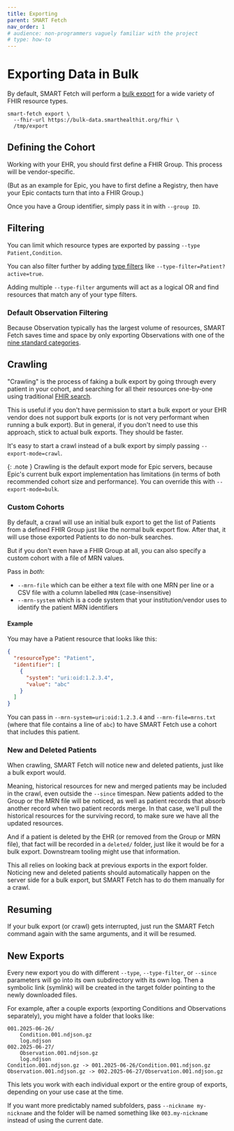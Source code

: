 ```yaml
---
title: Exporting
parent: SMART Fetch
nav_order: 1
# audience: non-programmers vaguely familiar with the project
# type: how-to
---
```


# Exporting Data in Bulk

By default, SMART Fetch will perform a [bulk export](https://hl7.org/fhir/uv/bulkdata/export.html)
for a wide variety of FHIR resource types.

```shell
smart-fetch export \
  --fhir-url https://bulk-data.smarthealthit.org/fhir \
  /tmp/export
```

## Defining the Cohort

Working with your EHR, you should first define a FHIR Group.
This process will be vendor-specific.

(But as an example for Epic, you have to first define a Registry,
then have your Epic contacts turn that into a FHIR Group.)

Once you have a Group identifier, simply pass it in with `--group ID`.

## Filtering

You can limit which resource types are exported by passing `--type Patient,Condition`.

You can also filter further by adding
[type filters](https://hl7.org/fhir/uv/bulkdata/export.html#_typefilter-experimental-query-parameter)
like `--type-filter=Patient?active=true`.

Adding multiple `--type-filter` arguments will act as a logical OR and find resources that match
any of your type filters.

### Default Observation Filtering

Because Observation typically has the largest volume of resources,
SMART Fetch saves time and space by only exporting Observations with one of the
[nine standard categories](https://www.hl7.org/fhir/R4/valueset-observation-category.html).

## Crawling

"Crawling" is the process of faking a bulk export by going through every patient in your cohort,
and searching for all their resources one-by-one using traditional
[FHIR search](https://www.hl7.org/fhir/R4/search.html).

This is useful if you don't have permission to start a bulk export or your EHR vendor does not
support bulk exports (or is not very performant when running a bulk export).
But in general, if you don't need to use this approach, stick to actual bulk exports.
They should be faster.

It's easy to start a crawl instead of a bulk export by simply passing `--export-mode=crawl`.

{: .note }
Crawling is the default export mode for Epic servers,
because Epic's current bulk export implementation has limitations
(in terms of both recommended cohort size and performance).
You can override this with `--export-mode=bulk`.

### Custom Cohorts

By default, a crawl will use an initial bulk export to get the list of Patients
from a defined FHIR Group just like the normal bulk export flow.
After that, it will use those exported Patients to do non-bulk searches.

But if you don't even have a FHIR Group at all,
you can also specify a custom cohort with a file of MRN values. 

Pass in _both_:
- `--mrn-file` which can be either a text file with one MRN per line
  or a CSV file with a column labelled `MRN` (case-insensitive)
- `--mrn-system` which is a code system that your institution/vendor uses to identify
  the patient MRN identifiers

#### Example
You may have a Patient resource that looks like this:
```json
{
  "resourceType": "Patient",
  "identifier": [
    {
      "system": "uri:oid:1.2.3.4",
      "value": "abc"
    }
  ]
}
```

You can pass in `--mrn-system=uri:oid:1.2.3.4`
and `--mrn-file=mrns.txt` (where that file contains a line of `abc`)
to have SMART Fetch use a cohort that includes this patient.

### New and Deleted Patients

When crawling, SMART Fetch will notice new and deleted patients, just like a bulk export would.

Meaning, historical resources for new and merged patients may be included in the crawl,
even outside the `--since` timespan.
New patients added to the Group or the MRN file will be noticed,
as well as patient records that absorb another record when two patient records merge.
In that case, we'll pull the historical resources for the surviving record,
to make sure we have all the updated resources.

And if a patient is deleted by the EHR (or removed from the Group or MRN file),
that fact will be recorded in a `deleted/` folder, just like it would be for a bulk export.
Downstream tooling might use that information.

This all relies on looking back at previous exports in the export folder.
Noticing new and deleted patients should automatically happen on the server side for a bulk export,
but SMART Fetch has to do them manually for a crawl.

## Resuming

If your bulk export (or crawl) gets interrupted, just run the SMART Fetch command again with the
same arguments, and it will be resumed.

## New Exports

Every new export you do with different `--type`, `--type-filter`, or `--since` parameters will
go into its own subdirectory with its own log.
Then a symbolic link (symlink) will be created in the target folder pointing to the newly
downloaded files.

For example, after a couple exports (exporting Conditions and Observations separately),
you might have a folder that looks like:
```
001.2025-06-26/
    Condition.001.ndjson.gz
    log.ndjson
002.2025-06-27/
    Observation.001.ndjson.gz
    log.ndjson
Condition.001.ndjson.gz -> 001.2025-06-26/Condition.001.ndjson.gz
Observation.001.ndjson.gz -> 002.2025-06-27/Observation.001.ndjson.gz
```

This lets you work with each individual export or the entire group of exports,
depending on your use case at the time.

If you want more predictably named subfolders, pass `--nickname my-nickname` and the folder will
be named something like `003.my-nickname` instead of using the current date.
